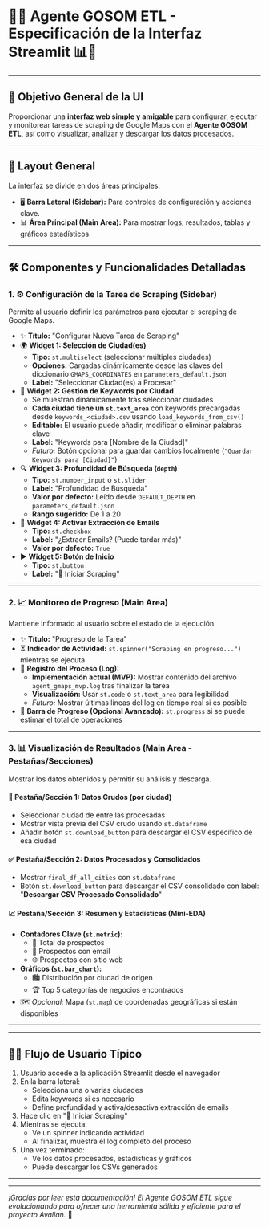 # 🚀✨ Agente GOSOM ETL - Especificación de la Interfaz Streamlit 📊🤖

---

## 🎯 Objetivo General de la UI 

Proporcionar una **interfaz web simple y amigable** para configurar, ejecutar y monitorear tareas de scraping de Google Maps con el **Agente GOSOM ETL**, así como visualizar, analizar y descargar los datos procesados.

---

## 📐 Layout General

La interfaz se divide en dos áreas principales:

-   🖥️ **Barra Lateral (Sidebar):** Para controles de configuración y acciones clave.
-   📊 **Área Principal (Main Area):** Para mostrar logs, resultados, tablas y gráficos estadísticos.

---

## 🛠️ Componentes y Funcionalidades Detalladas

### 1. ⚙️ Configuración de la Tarea de Scraping (Sidebar)

Permite al usuario definir los parámetros para ejecutar el scraping de Google Maps.

-   ✨ **Título:** "Configurar Nueva Tarea de Scraping"
-   🌍 **Widget 1: Selección de Ciudad(es)**
    -   **Tipo:** `st.multiselect` (seleccionar múltiples ciudades)
    -   **Opciones:** Cargadas dinámicamente desde las claves del diccionario `GMAPS_COORDINATES` en `parameters_default.json`
    -   **Label:** "Seleccionar Ciudad(es) a Procesar"
-   📝 **Widget 2: Gestión de Keywords por Ciudad**
    -   Se muestran dinámicamente tras seleccionar ciudades
    -   **Cada ciudad tiene un `st.text_area`** con keywords precargadas desde `keywords_<ciudad>.csv` usando `load_keywords_from_csv()`
    -   **Editable:** El usuario puede añadir, modificar o eliminar palabras clave
    -   **Label:** "Keywords para [Nombre de la Ciudad]"
    -   *Futuro:* Botón opcional para guardar cambios localmente (`"Guardar Keywords para [Ciudad]"`)
-   🔍 **Widget 3: Profundidad de Búsqueda (`depth`)**
    -   **Tipo:** `st.number_input` o `st.slider`
    -   **Label:** "Profundidad de Búsqueda"
    -   **Valor por defecto:** Leído desde `DEFAULT_DEPTH` en `parameters_default.json`
    -   **Rango sugerido:** De 1 a 20
-   📧 **Widget 4: Activar Extracción de Emails**
    -   **Tipo:** `st.checkbox`
    -   **Label:** "¿Extraer Emails? (Puede tardar más)"
    -   **Valor por defecto:** `True`
-   ▶️ **Widget 5: Botón de Inicio**
    -   **Tipo:** `st.button`
    -   **Label:** "🚀 Iniciar Scraping"

---

### 2. 📈 Monitoreo de Progreso (Main Area)

Mantiene informado al usuario sobre el estado de la ejecución.

-   ✨ **Título:** "Progreso de la Tarea"
-   ⏳ **Indicador de Actividad:** `st.spinner("Scraping en progreso...")` mientras se ejecuta
-   📜 **Registro del Proceso (Log):**
    -   **Implementación actual (MVP):** Mostrar contenido del archivo `agent_gmaps_mvp.log` tras finalizar la tarea
    -   **Visualización:** Usar `st.code` o `st.text_area` para legibilidad
    -   *Futuro:* Mostrar últimas líneas del log en tiempo real si es posible
-   🚧 **Barra de Progreso (Opcional Avanzado):** `st.progress` si se puede estimar el total de operaciones

---

### 3. 📊 Visualización de Resultados (Main Area - Pestañas/Secciones)

Mostrar los datos obtenidos y permitir su análisis y descarga.

#### 📁 Pestaña/Sección 1: Datos Crudos (por ciudad)

-   Seleccionar ciudad de entre las procesadas
-   Mostrar vista previa del CSV crudo usando `st.dataframe`
-   Añadir botón `st.download_button` para descargar el CSV específico de esa ciudad

#### ✅ Pestaña/Sección 2: Datos Procesados y Consolidados

-   Mostrar `final_df_all_cities` con `st.dataframe`
-   Botón `st.download_button` para descargar el CSV consolidado con label:  
    "**Descargar CSV Procesado Consolidado**"

#### 📈 Pestaña/Sección 3: Resumen y Estadísticas (Mini-EDA)

-   **Contadores Clave (`st.metric`):**
    -   🔢 Total de prospectos
    -   📧 Prospectos con email
    -   🌐 Prospectos con sitio web
-   **Gráficos (`st.bar_chart`):**
    -   🏙️ Distribución por ciudad de origen
    -   🏆 Top 5 categorías de negocios encontrados
-   🗺️ *Opcional:* Mapa (`st.map`) de coordenadas geográficas si están disponibles

---



---

## 🚶‍♂️ Flujo de Usuario Típico

1.  Usuario accede a la aplicación Streamlit desde el navegador
2.  En la barra lateral:
    -   Selecciona una o varias ciudades
    -   Edita keywords si es necesario
    -   Define profundidad y activa/desactiva extracción de emails
3.  Hace clic en "🚀 Iniciar Scraping"
4.  Mientras se ejecuta:
    -   Ve un spinner indicando actividad
    -   Al finalizar, muestra el log completo del proceso
5.  Una vez terminado:
    -   Ve los datos procesados, estadísticas y gráficos
    -   Puede descargar los CSVs generados

---




---

*¡Gracias por leer esta documentación! 
El Agente GOSOM ETL sigue evolucionando para ofrecer una herramienta sólida y eficiente para el proyecto Avalian.* 🌟